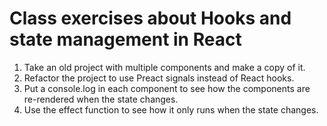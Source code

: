 # Class exercises about Hooks and state management in React
1. Take an old project with multiple components and make a copy of it.
2. Refactor the project to use Preact signals instead of React hooks.
3. Put a console.log in each component to see how the components are re-rendered when the state changes.
4. Use the effect function to see how it only runs when the state changes.